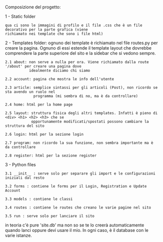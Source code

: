 Composizione del progetto:

1 - Static folder
    
    qua ci sono le immagini di profilo e il file .css che è un file decorativo per la parte grafica (viene
    richiamato nei template che sono i file html)
 
 2 - Templates folder: ognuno dei template è richiamato nel file routes.py per creare la pagina. Ognuno di essi
                       estende il template layout che dovrebbe comprendere la parte superiore del sito e la
                       sidebar che si vedono sempre.
 
    2.1 about: non serve a nulla per ora. Viene richiamato dalla route '/about' per creare una pagina dove
               idealmente diciamo chi siamo
               
    2.2 account: pagina che mostra le info dell'utente
    
    2.3 article: semplice sintassi per gli articoli (Post), non ricordo se sta avendo un ruolo nel 
                 programma (mi sembra di no, ma è da controllare)
                 
    2.4 home: html per la home page
    
    2.5 layout: struttura fisica degli altri templates. Infatti è pieno di <div> <h1> <h2> <h3> che se
                opportunamente modificati/spostati possono cambiare la struttura del sito
    
    2.6 login: html per la sezione login
    
    2.7 program: non ricordo la sua funzione, non sembra importante ma è da controllare
    
    2.8 register: html per la sezione register

3 - Python files
    
    3.1 __init__ : serve solo per separare gli import e le configurazioni iniziali dal resto
    
    3.2 forms : contiene le forms per il Login, Registration e Update Account
    
    3.3 models : contiene le classi 
    
    3.4 routes : contiene le routes che creano le varie pagine nel sito
    
    3.5 run : serve solo per lanciare il sito
    
    
 in teoria c'è pure 'site.db' ma non so se te lo creerà automaticamente quando lanci oppure devi usare il mio. In ogni caso, è il database con le varie istanze.
    

